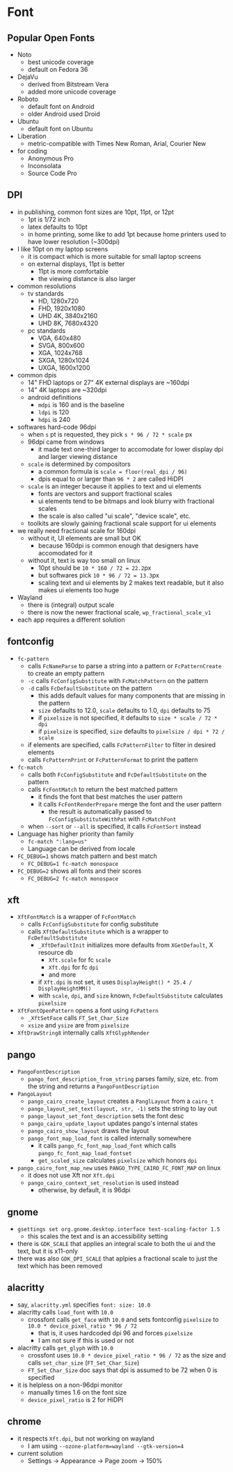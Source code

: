 Font
====

## Popular Open Fonts

- Noto
  - best unicode coverage
  - default on Fedora 36
- DejaVu
  - derived from Bitstream Vera
  - added more unicode coverage
- Roboto
  - default font on Android
  - older Android used Droid
- Ubuntu
  - default font on Ubuntu
- Liberation
  - metric-compatible with Times New Roman, Arial, Courier New
- for coding
  - Anonymous Pro
  - Inconsolata
  - Source Code Pro

## DPI

- in publishing, common font sizes are 10pt, 11pt, or 12pt
  - 1pt is 1/72 inch
  - latex defaults to 10pt
  - in home printing, some like to add 1pt because home printers used to have
    lower resolution (~300dpi)
- I like 10pt on my laptop screens
  - it is compact which is more suitable for small laptop screens
  - on external displays, 11pt is better
    - 11pt is more comfortable
    - the viewing distance is also larger
- common resolutions
  - tv standards
    - HD, 1280x720
    - FHD, 1920x1080
    - UHD 4K, 3840x2160
    - UHD 8K, 7680x4320
  - pc standards
    - VGA, 640x480
    - SVGA, 800x600
    - XGA, 1024x768
    - SXGA, 1280x1024
    - UXGA, 1600x1200
- common dpis
  - 14" FHD laptops or 27" 4K external displays are ~160dpi
  - 14" 4K laptops are ~320dpi
  - android definitions
    - `mdpi` is 160 and is the baseline
    - `ldpi` is 120
    - `hdpi` is 240
- softwares hard-code 96dpi
  - when `s` pt is requested, they pick `s * 96 / 72 * scale` px
  - 96dpi came from windows
    - it made text one-third larger to accomodate for lower display dpi and
      larger viewing distance
  - `scale` is determined by compositors
    - a common formula is `scale = floor(real_dpi / 96)`
    - dpis equal to or larger than `96 * 2` are called HiDPI
  - `scale` is an integer because it applies to text and ui elements
    - fonts are vectors and support fractional scales
    - ui elements tend to be bitmaps and look blurry with fractional scales
    - the scale is also called "ui scale", "device scale", etc.
  - toolkits are slowly gaining fractional scale support for ui elements
- we really need fractional scale for 160dpi
  - without it, UI elements are small but OK
    - because 160dpi is common enough that designers have accomodated for it
  - without it, text is way too small on linux
    - 10pt should be `10 * 160 / 72 = 22.2`px
    - but softwares pick `10 * 96 / 72 = 13.3`px
    - scaling text and ui elements by 2 makes text readable, but it also makes
      ui elements too huge
- Wayland
  - there is (integral) output scale
  - there is now the newer fractional scale, `wp_fractional_scale_v1`
- each app requires a different solution

## fontconfig

- `fc-pattern`
  - calls `FcNameParse` to parse a string into a pattern or `FcPatternCreate`
    to create an empty pattern
  - `-c` calls `FcConfigSubstitute` with `FcMatchPattern` on the pattern
  - `-d` calls `FcDefaultSubstitute` on the pattern
    - this adds default values for many components that are missing in the
      pattern
    - `size` defaults to 12.0, `scale` defaults to 1.0, `dpi` defaults to 75
    - if `pixelsize` is not specified, it defaults to `size * scale / 72 * dpi`
    - if `pixelsize` is specified, `size` defaults to
      `pixelsize / dpi * 72 / scale`
  - if elements are specified, calls `FcPatternFilter` to filter in desired
    elements
  - calls `FcPatternPrint` or `FcPatternFormat` to print the pattern
- `fc-match`
  - calls both `FcConfigSubstitute` and `FcDefaultSubstitute` on the pattern
  - calls `FcFontMatch` to return the best matched pattern
    - it finds the font that best matches the user pattern
    - it calls `FcFontRenderPrepare` merge the font and the user pattern
      - the result is automatically passed to `FcConfigSubstituteWithPat` with
      	`FcMatchFont`
  - when `--sort` or `--all` is specified, it calls `FcFontSort` instead
- Language has higher priority than family
  - `fc-match ":lang=us"`
  - Language can be derived from locale
- `FC_DEBUG=1` shows match pattern and best match
  - `FC_DEBUG=1 fc-match monospace`
- `FC_DEBUG=2` shows all fonts and their scores
  - `FC_DEBUG=2 fc-match monospace`

## xft

- `XftFontMatch` is a wrapper of `FcFontMatch`
  - calls `FcConfigSubstitute` for config substitute
  - calls `XftDefaultSubstitute` which is a wrapper to `FcDefaultSubstitute`
    - `_XftDefaultInit` initializes more defaults from `XGetDefault`, X
      resource db
      - `Xft.scale` for fc `scale`
      - `Xft.dpi` for fc `dpi` 
      - and more
    - if `Xft.dpi` is not set, it uses `DisplayHeight() * 25.4 / DisplayHeightMM()`
    - with `scale`, `dpi`, and `size` known, `FcDefaultSubstitute` calculates
      `pixelsize`
- `XftFontOpenPattern` opens a font using `FcPattern`
  - `_XftSetFace` calls `FT_Set_Char_Size`
  - `xsize` and `ysize` are from `pixelsize`
- `XftDrawString8` internally calls `XftGlyphRender`

## pango

- `PangoFontDescription`
  - `pango_font_description_from_string` parses family, size, etc. from the
    string and returns a `PangoFontDescription`
- `PangoLayout`
  - `pango_cairo_create_layout` creates a `PanglLayout` from a `cairo_t`
  - `pango_layout_set_text(layout, str, -1)` sets the string to lay out
  - `pango_layout_set_font_description` sets the font desc
  - `pango_cairo_update_layout` updates pango's internal states
  - `pango_cairo_show_layout` draws the layout
  - `pango_font_map_load_font` is called internally somewhere
    - it calls `pango_fc_font_map_load_font` which calls
      `pango_fc_font_map_load_fontset`
    - `get_scaled_size` calculates `pixelsize` which honors `dpi`
- `pango_cairo_font_map_new` uses `PANGO_TYPE_CAIRO_FC_FONT_MAP` on linux
  - it does not use Xft nor `Xft.dpi`
  - `pango_cairo_context_set_resolution` is used instead
    - otherwise, by default, it is 96dpi

## gnome

- `gsettings set org.gnome.desktop.interface text-scaling-factor 1.5`
  - this scales the text and is an accessibility setting
- there is `GDK_SCALE` that applies an integral scale to both the ui and the
  text, but it is x11-only
- there was also `GDK_DPI_SCALE` that aplpies a fractional scale to just the
  text which has been removed

## alacritty

- say, `alacritty.yml` specifies `font: size: 10.0`
- alacritty calls `load_font` with `10.0`
  - crossfont calls `get_face` with `10.0` and sets fontconfig `pixelsize` to
    `10.0 * device_pixel_ratio * 96 / 72`
    - that is, it uses hardcoded dpi 96 and forces `pixelsize`
    - I am not sure if this is used or not
- alacritty calls `get_glyph` with `10.0`
  - crossfont uses `10.0 * device_pixel_ratio * 96 / 72` as the size and calls
    `set_char_size` (`FT_Set_Char_Size`)
  - `FT_Set_Char_Size` doc says that dpi is assumed to be 72 when 0 is
    specified
- it is helpless on a non-96dpi monitor
  - manually times 1.6 on the font size
  - `device_pixel_ratio` is 2 for HiDPI

## chrome

- it respects `Xft.dpi`, but not working on wayland
  - I am using `--ozone-platform=wayland --gtk-version=4`
- current solution
  - Settings -> Appearance -> Page zoom -> 150%
